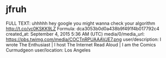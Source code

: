 # jfruh

FULL TEXT: uhhhhh hey google you might wanna check your algorithm http://t.co/vc0KSKK9LZ
Formula: dca3053b0d0a438b9f491f4b017792c4
created_at: September 4, 2015 5:36 AM (UTC)
media/0/media_url: https://pbs.twimg.com/media/COCTnRPUAAAVJE7.png
user/description: I wrote The Enthusiast | I host The Internet Read Aloud | I am the Comics Curmudgeon
user/location: Los Angeles